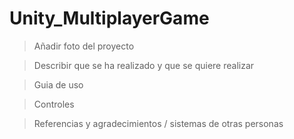 # Unity_MultiplayerGame

> Añadir foto del proyecto

> Describir que se ha realizado y que se quiere realizar

> Guia de uso

> Controles

> Referencias y agradecimientos / sistemas de otras personas
